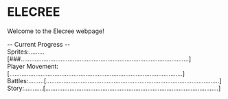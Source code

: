 # ELECREE

Welcome to the Elecree webpage!

-- Current Progress --<br>
Sprites:.........\[###.................................................................................................]<br>
Player Movement: \[....................................................................................................]<br>
Battles:.........\[....................................................................................................]<br>
Story:...........\[....................................................................................................]<br>
